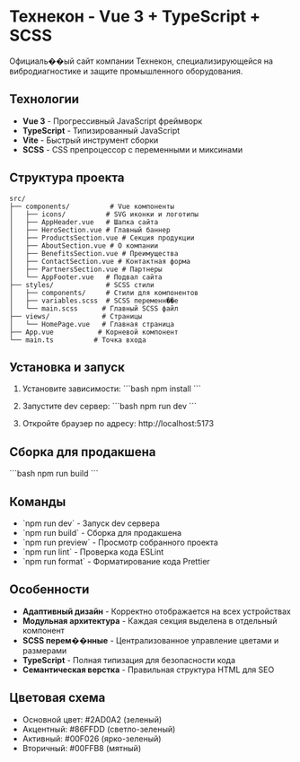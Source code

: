 # Технекон - Vue 3 + TypeScript + SCSS

Официаль��ый сайт компании Технекон, специализирующейся на вибродиагностике и защите промышленного оборудования.

## Технологии

- **Vue 3** - Прогрессивный JavaScript фреймворк
- **TypeScript** - Типизированный JavaScript
- **Vite** - Быстрый инструмент сборки
- **SCSS** - CSS препроцессор с переменными и миксинами

## Структура проекта

```
src/
├── components/          # Vue компоненты
│   ├── icons/          # SVG иконки и логотипы
│   ├── AppHeader.vue   # Шапка сайта
│   ├── HeroSection.vue # Главный баннер
│   ├── ProductsSection.vue # Секция продукции
│   ├── AboutSection.vue # О компании
│   ├── BenefitsSection.vue # Преимущества
│   ├── ContactSection.vue # Контактная форма
│   ├── PartnersSection.vue # Партнеры
│   └── AppFooter.vue   # Подвал сайта
├── styles/             # SCSS стили
│   ├── components/     # Стили для компонентов
│   ├── variables.scss  # SCSS переменн��е
│   └── main.scss      # Главный SCSS файл
├── views/             # Страницы
│   └── HomePage.vue   # Главная страница
├── App.vue           # Корневой компонент
└── main.ts          # Точка входа
```

## Установка и запуск

1. Установите зависимости:
   \`\`\`bash
   npm install
   \`\`\`

2. Запустите dev сервер:
   \`\`\`bash
   npm run dev
   \`\`\`

3. Откройте браузер по адресу: http://localhost:5173

## Сборка для продакшена

\`\`\`bash
npm run build
\`\`\`

## Команды

- \`npm run dev\` - Запуск dev сервера
- \`npm run build\` - Сборка для продакшена
- \`npm run preview\` - Просмотр собранного проекта
- \`npm run lint\` - Проверка кода ESLint
- \`npm run format\` - Форматирование кода Prettier

## Особенности

- **Адаптивный дизайн** - Корректно отображается на всех устройствах
- **Модульная архитектура** - Каждая секция выделена в отдельный компонент
- **SCSS перем��нные** - Централизованное управление цветами и размерами
- **TypeScript** - Полная типизация для безопасности кода
- **Семантическая верстка** - Правильная структура HTML для SEO

## Цветовая схема

- Основной цвет: #2AD0A2 (зеленый)
- Акцентный: #86FFDD (светло-зеленый)
- Активный: #00F026 (ярко-зеленый)
- Вторичный: #00FFB8 (мятный)
